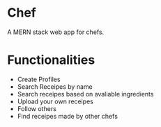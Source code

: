 # Chef
A MERN stack web app for chefs.

# Functionalities
- Create Profiles
- Search Receipes by name
- Search receipes based on avaliable ingredients
- Upload your own receipes
- Follow others
- Find receipes made by other chefs